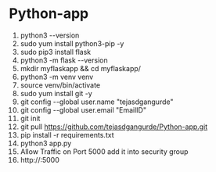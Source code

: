 # Python-app
1) python3 --version
2) sudo yum install python3-pip -y
3) sudo pip3 install flask
4) python3 -m flask --version
5) mkdir myflaskapp && cd myflaskapp/
6) python3 -m venv venv
7) source venv/bin/activate
8) sudo yum install git -y
9) git config --global user.name "tejasdgangurde"
10) git config --global user.email "EmailID"
11) git init
12) git pull https://github.com/tejasdgangurde/Python-app.git
13) pip install -r requirements.txt
14) python3 app.py
15) Allow Traffic on Port 5000 add it into security group
16) http://<EC2-PUBLIC-IP>:5000
    
